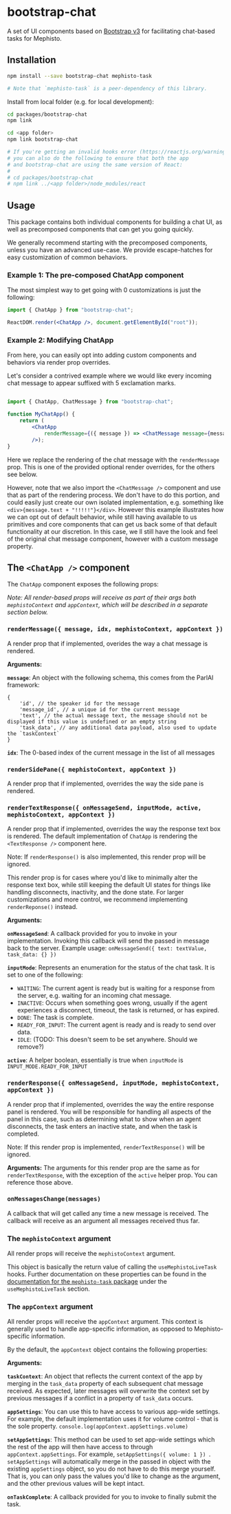 # bootstrap-chat

A set of UI components based on [Bootstrap v3](https://react-bootstrap-v3.netlify.app/components/alerts/) for facilitating chat-based tasks for Mephisto.

## Installation

```bash
npm install --save bootstrap-chat mephisto-task

# Note that `mephisto-task` is a peer-dependency of this library.
```

Install from local folder (e.g. for local development):

```bash
cd packages/bootstrap-chat
npm link

cd <app folder>
npm link bootstrap-chat

# If you're getting an invalid hooks error (https://reactjs.org/warnings/invalid-hook-call-warning.html),
# you can also do the following to ensure that both the app
# and bootstrap-chat are using the same version of React:
# 
# cd packages/bootstrap-chat
# npm link ../<app folder>/node_modules/react

```

## Usage

This package contains both individual components for building a chat UI, as well as precomposed components that can get you going quickly.

We generally recommend starting with the precomposed components, unless you have an advanced use-case. We provide escape-hatches for easy customization of common behaviors.

### Example 1: The pre-composed ChatApp component

The most simplest way to get going with 0 customizations is just the following:

```jsx
import { ChatApp } from "bootstrap-chat";

ReactDOM.render(<ChatApp />, document.getElementById("root"));
```

### Example 2: Modifying ChatApp

From here, you can easily opt into adding custom components and behaviors via render prop overrides.

Let's consider a contrived example where we would like every incoming chat message to appear suffixed with 5 exclamation marks.

```jsx

import { ChatApp, ChatMessage } from "bootstrap-chat";

function MyChatApp() {
    return (
        <ChatApp
            renderMessage={({ message }) => <ChatMessage message={message.text + "!!!!!"} />}
        />);
}

```

Here we replace the rendering of the chat message with the `renderMessage` prop. This is one of the provided optional render overrides, for the others see below.

However, note that we also import the `<ChatMessage />` component and use that as part of the rendering process. We don't have to do this portion, and could easily just create our own isolated implementation, e.g. something like `<div>{message.text + "!!!!!"}</div>`. However this example illustrates how we can opt out of default behavior, while still having available to us primitives and core components that can get us back some of that default functionality at our discretion. In this case, we
ll still have the look and feel of the original chat message component, however with a custom message property.


## The `<ChatApp />` component

The `ChatApp` component exposes the following props: 

*Note: All render-based props will receive as part of their args both `mephistoContext` and `appContext`, which will be described in a separate section below.*


### `renderMessage({ message, idx, mephistoContext, appContext })`
A render prop that if implemented, overides the way a chat message is rendered.

**Arguments:**

**`message`**: An object with the following schema, this comes from the ParlAI framework:

```
{
    'id', // the speaker id for the message
    'message_id', // a unique id for the current message
    'text', // the actual message text, the message should not be displayed if this value is undefined or an empty string
    'task_data', // any additional data payload, also used to update the `taskContext`
}
```

**`idx`**: The 0-based index of the current message in the list of all messages


### `renderSidePane({ mephistoContext, appContext })`
A render prop that if implemented, overrides the way the side pane is rendered.

### `renderTextResponse({ onMessageSend, inputMode, active, mephistoContext, appContext })`
A render prop that if implemented, overrides the way the response text box is rendered. The default implementation of `ChatApp` is rendering the `<TextResponse />` component here.

Note: If `renderResponse()` is also implemented, this render prop will be ignored.

This render prop is for cases where you'd like to minimally alter the response text box, while still keeping the default UI states for things like handling disconnects, inactivity, and the done state. For larger customizations and more control, we recommend implementing `renderReponse()` instead.

**Arguments:**

**`onMessageSend`**: A callback provided for you to invoke in your implementation. Invoking this callback will send the passed in message back to the server. Example usage: `onMessageSend({ text: textValue, task_data: {} })`

**`inputMode`**: Represents an enumeration for the status of the chat task. It is set to one of the following:

- `WAITING`: The current agent is ready but is waiting for a response from the server, e.g. waiting for an incoming chat message.
- `INACTIVE`: Occurs when something goes wrong, usually if the agent experiences a disconnect, timeout, the task is returned, or has expired.
- `DONE`: The task is complete.
- `READY_FOR_INPUT`: The current agent is ready and is ready to send over data.
- `IDLE`: (TODO: This doesn't seem to be set anywhere. Should we remove?)

**`active`**: A helper boolean, essentially is true when `inputMode` is `INPUT_MODE.READY_FOR_INPUT`


### `renderResponse({ onMessageSend, inputMode, mephistoContext, appContext })`
A render prop that if implemented, overrides the way the entire response panel is rendered. You will be responsible for handling all aspects of the panel in this case, such as determining what to show when an agent disconnects, the task enters an inactive state, and when the task is completed.

Note: If this render prop is implemented, `renderTextResponse()` will be ignored.

**Arguments:**
The arguments for this render prop are the same as for `renderTextResponse`, with the exception of the `active` helper prop. You can reference those above.


### `onMessagesChange(messages)`

A callback that will get called any time a new message is received. The callback will receive as an argument all messages received thus far.

### The `mephistoContext` argument

All render props will receive the `mephistoContext` argument.

This object is basically the return value of calling the `useMephistoLiveTask` hooks. Further documentation on these properties can be found in the [documentation for the `mephisto-task` package](https://github.com/facebookresearch/Mephisto/blob/master/packages/mephisto-task/README.md) under the `useMephistoLiveTask` section.

### The `appContext` argument

All render props will receive the `appContext` argument. This context is generally used to handle app-specific information, as opposed to Mephisto-specific information.

By the default, the `appContext` object contains the following properties:

**Arguments:**

**`taskContext`**: An object that reflects the current context of the app by merging in the `task_data` property of each subsequent chat message received. As expected, later messages will overwrite the context set by previous messages if a conflict in a property of `task_data` occurs.

**`appSettings`**: You can use this to have access to various app-wide settings. For example, the default implementation uses it for volume control - that is the sole property. `console.log(appContext.appSettings.volume)`

**`setAppSettings`**: This method can be used to set app-wide settings which the rest of the app will then have access to through `appContext.appSettings`. For example, `setAppSettings({ volume: 1 }) `. `setAppSettings` will automatically merge in the passed in object with the existing `appSettings` object, so you do not have to do this merge yourself. That is, you can only pass the values you'd like to change as the argument, and the other previous values will be kept intact.

**`onTaskComplete`**: A callback provided for you to invoke to finally submit the task.

